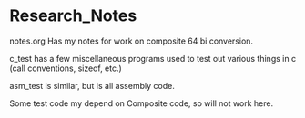 Research_Notes
==============

notes.org Has my notes for work on composite 64 bi conversion.

c_test has a few miscellaneous programs used to test out various things in c (call conventions, sizeof, etc.)

asm_test is similar, but is all assembly code.

Some test code my depend on Composite code, so will not work here.
